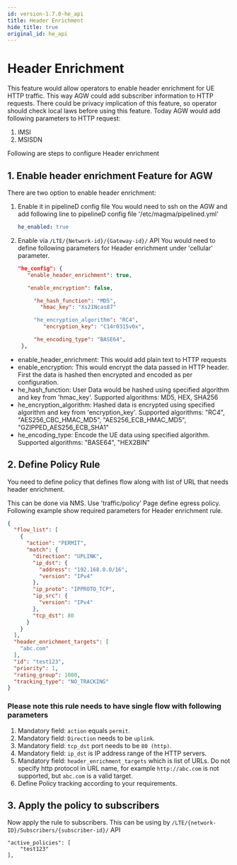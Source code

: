 ```yaml
---
id: version-1.7.0-he_api
title: Header Enrichment
hide_title: true
original_id: he_api
---
```


# Header Enrichment

This feature would allow operators to enable header enrichment for UE HTTP traffic. This way AGW could add subscriber
information to HTTP requests. There could be privacy implication of this feature, so operator should check local
laws before using this feature.
Today AGW would add following parameters to HTTP request:

1. IMSI
2. MSISDN

Following are steps to configure Header enrichment

## 1. Enable header enrichment Feature for AGW

There are two option to enable header enrichment:

1. Enable it in pipelineD config file
   You would need to ssh on the AGW and add following line to pipelineD config file '/etc/magma/pipelined.yml'

   ```yaml
   he_enabled: true
   ```

2. Enable via `/LTE/{Network-id}/{Gateway-id}/` API
   You would need to define following parameters for Header enrichment under 'cellular' parameter.

   ```json
   "he_config": {
      "enable_header_enrichment": true,

      "enable_encryption": false,

        "he_hash_function": "MD5",
          "hmac_key": "Xs21Ncas87"

        "he_encryption_algorithm": "RC4",
           "encryption_key": "C14r0315v0x",

        "he_encoding_type": "BASE64",
    },
    ```

- enable_header_enrichment: This would add plain text to HTTP requests
- enable_encryption: This would encrypt the data passed in HTTP header. First the data is hashed then encrypted and encoded as per configuration.
- he_hash_function: User Data would be hashed using specified algorithm and key from 'hmac_key'.
  Supported algorithms: MD5, HEX, SHA256
- he_encryption_algorithm: Hashed data is encrypted using specified algorithm and key from 'encryption_key'.
  Supported algorithms: "RC4", "AES256_CBC_HMAC_MD5", "AES256_ECB_HMAC_MD5", "GZIPPED_AES256_ECB_SHA1"
- he_encoding_type: Encode the UE data using specified algorithm.
  Supported algorithms: "BASE64", "HEX2BIN"

## 2. Define Policy Rule

You need to define policy that defines flow along with list of URL that needs
header enrichment.

This can be done via NMS. Use 'traffic/policy' Page define egress policy.
Following example show required parameters for Header enrichment rule.

```json
{
  "flow_list": [
    {
      "action": "PERMIT",
      "match": {
        "direction": "UPLINK",
        "ip_dst": {
          "address": "192.168.0.0/16",
          "version": "IPv4"
        },
        "ip_proto": "IPPROTO_TCP",
        "ip_src": {
          "version": "IPv4"
        },
        "tcp_dst": 80
      }
    }
  ],
  "header_enrichment_targets": [
    "abc.com"
  ],
  "id": "test123",
  "priority": 1,
  "rating_group": 1000,
  "tracking_type": "NO_TRACKING"
}
```

### Please note this rule needs to have single flow with following parameters

1. Mandatory field: `action` equals  `permit`.
2. Mandatory field: `Direction` needs to be `uplink`.
3. Mandatory field: `tcp_dst` port needs to be `80 (http)`.
4. Mandatory field: `ip_dst` is IP address range of the HTTP servers.
5. Mandatory field: `header_enrichment_targets` which is list of URLs. Do not
   specify http protocol in URL name, for example `http://abc.com` is not supported,
   but `abc.com` is a valid target.
6. Define Policy tracking according to your requirements.

## 3. Apply the policy to subscribers

Now apply the rule to subscribers. This can be using by
`/LTE/{network-ID}/Subscribers/{subscriber-id}/` API

```text
"active_policies": [
    "test123"
],
```
